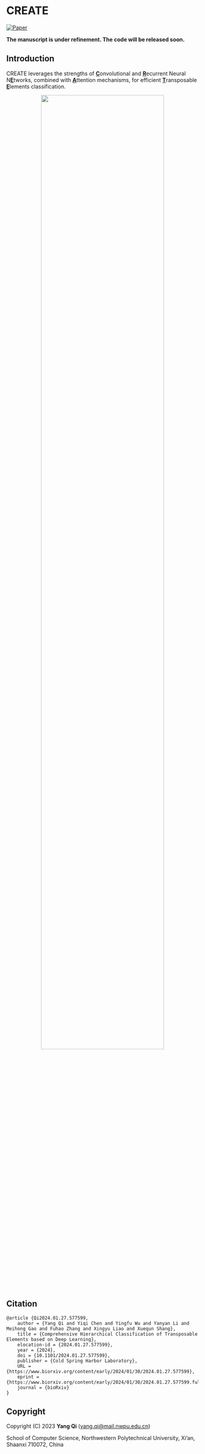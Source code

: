 # CREATE

[![Paper](https://img.shields.io/badge/Paper-PDF-blue)](<https://doi.org/10.1101/2024.01.27.577599>)

**The manuscript is under refinement. The code will be released soon.**

## Introduction
CREATE leverages the strengths of <ins>**C**</ins>onvolutional and <ins>**R**</ins>ecurrent Neural N<ins>**E**</ins>tworks, combined with <ins>**A**</ins>ttention mechanisms, for efficient <ins>**T**</ins>ransposable <ins>**E**</ins>lements classification.

<div align=center>
<img src="https://github.com/yangqi-cs/CREATE/assets/26338653/39134c71-85a5-4819-9e76-2f702e72504a" width="80%">
</div>

## Citation
```
@article {Qi2024.01.27.577599,
	author = {Yang Qi and Yiqi Chen and Yingfu Wu and Yanyan Li and Meihong Gao and Fuhao Zhang and Xingyu Liao and Xuequn Shang},
	title = {Comprehensive Hierarchical Classification of Transposable Elements based on Deep Learning},
	elocation-id = {2024.01.27.577599},
	year = {2024},
	doi = {10.1101/2024.01.27.577599},
	publisher = {Cold Spring Harbor Laboratory},
	URL = {https://www.biorxiv.org/content/early/2024/01/30/2024.01.27.577599},
	eprint = {https://www.biorxiv.org/content/early/2024/01/30/2024.01.27.577599.full.pdf},
	journal = {bioRxiv}
}

```

## Copyright
Copyright (C) 2023 **Yang Qi** (yang.qi@mail.nwpu.edu.cn)

School of Computer Science, Northwestern Polytechnical University, Xi’an, Shaanxi 710072, China
